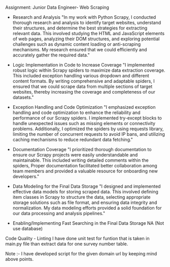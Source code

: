Assignment: Junior Data Engineer- Web Scraping

* Research and Analysis
"In my work with Python Scrapy, I conducted thorough research and analysis to identify target websites, understand their structures,
and determine the best strategies for extracting relevant data. This involved studying the HTML and JavaScript elements of web pages,
analyzing their DOM structures, and exploring potential challenges such as dynamic content loading or anti-scraping mechanisms.
My research ensured that we could efficiently and accurately gather the required data."


* Logic Implementation in Code to Increase Coverage
"I implemented robust logic within Scrapy spiders to maximize data extraction coverage. This included exception handling various dropdown
and different content formats. By writing comprehensive and adaptable spiders, I ensured that we could scrape data from multiple sections
of target websites, thereby increasing the coverage and completeness of our datasets."

* Exception Handling and Code Optimization
"I emphasized exception handling and code optimization to enhance the reliability and performance of our Scrapy spiders. I implemented
try-except blocks to handle unexpected issues such as missing elements or connectivity problems. Additionally, I optimized the spiders
by using requests library, limiting the number of concurrent requests to avoid IP bans, and utilizing caching mechanisms to reduce
redundant data fetching."


* Documentation Coverage
"I prioritized thorough documentation to ensure our Scrapy projects were easily understandable and maintainable. This included writing
detailed comments within the spiders, Proper documentation facilitated better collaboration among team members and provided a
valuable resource for onboarding new developers."


* Data Modeling for the Final Data Storage
"I designed and implemented effective data models for storing scraped data. This involved defining item classes in Scrapy to structure
the data, selecting appropriate storage solutions such as file format, and ensuring data integrity and normalization. My
data modeling efforts provided a solid foundation for our data processing and analysis pipelines."


* Enabling/Implementing Fast Searching in the Final Data Storage
NA (Not use database)


Code Quality - Linting
I have done unit test for funtion that is taken in main.py file than extract data for one survey number table.


Note :- I have developed script for the given domain url by keeping mind above points.












